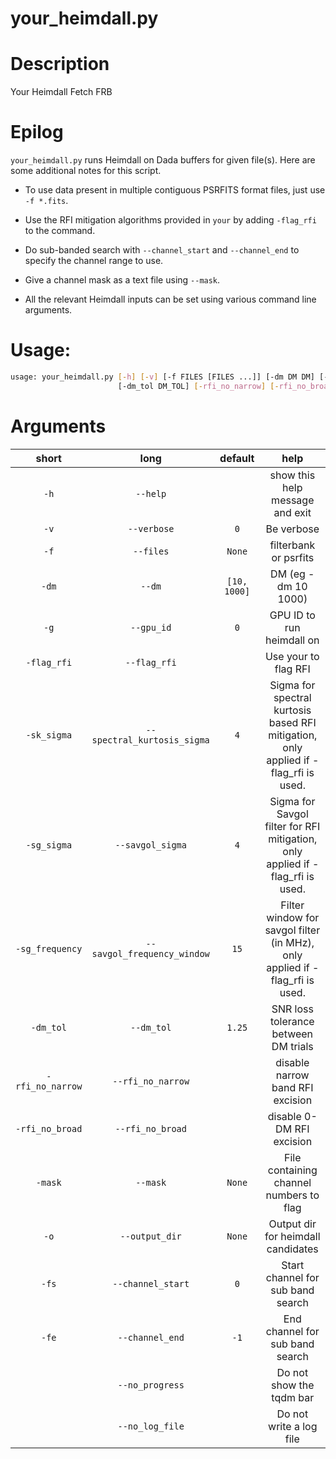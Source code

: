 
your_heimdall.py
================

# Description


Your Heimdall Fetch FRB
# Epilog



`your_heimdall.py` runs Heimdall on Dada buffers for given file(s). Here are some additional notes for this script.

 - To use data present in multiple contiguous PSRFITS format files, just use `-f *.fits`.

 - Use the RFI mitigation algorithms provided in `your` by adding `-flag_rfi` to the command.

 - Do sub-banded search with `--channel_start` and `--channel_end` to specify the channel range to use.

 - Give a channel mask as a text file using `--mask`.

 - All the relevant Heimdall inputs can be set using various command line arguments.


# Usage:


```bash
usage: your_heimdall.py [-h] [-v] [-f FILES [FILES ...]] [-dm DM DM] [-g GPU_ID] [-flag_rfi] [-sk_sigma SPECTRAL_KURTOSIS_SIGMA] [-sg_sigma SAVGOL_SIGMA] [-sg_frequency SAVGOL_FREQUENCY_WINDOW]
                        [-dm_tol DM_TOL] [-rfi_no_narrow] [-rfi_no_broad] [-mask MASK] [-o OUTPUT_DIR] [-fs CHANNEL_START] [-fe CHANNEL_END] [--no_progress] [--no_log_file]

```
# Arguments

|short|long|default|help|
| :---: | :---: | :---: | :---: |
|`-h`|`--help`||show this help message and exit|
|`-v`|`--verbose`|`0`|Be verbose|
|`-f`|`--files`|`None`|filterbank or psrfits|
|`-dm`|`--dm`|`[10, 1000]`|DM (eg -dm 10 1000)|
|`-g`|`--gpu_id`|`0`|GPU ID to run heimdall on|
|`-flag_rfi`|`--flag_rfi`||Use your to flag RFI|
|`-sk_sigma`|`--spectral_kurtosis_sigma`|`4`|Sigma for spectral kurtosis based RFI mitigation, only applied if -flag_rfi is used.|
|`-sg_sigma`|`--savgol_sigma`|`4`|Sigma for Savgol filter for RFI mitigation, only applied if -flag_rfi is used.|
|`-sg_frequency`|`--savgol_frequency_window`|`15`|Filter window for savgol filter (in MHz), only applied if -flag_rfi is used.|
|`-dm_tol`|`--dm_tol`|`1.25`|SNR loss tolerance between DM trials|
|`-rfi_no_narrow`|`--rfi_no_narrow`||disable narrow band RFI excision|
|`-rfi_no_broad`|`--rfi_no_broad`||disable 0-DM RFI excision|
|`-mask`|`--mask`|`None`|File containing channel numbers to flag|
|`-o`|`--output_dir`|`None`|Output dir for heimdall candidates|
|`-fs`|`--channel_start`|`0`|Start channel for sub band search|
|`-fe`|`--channel_end`|`-1`|End channel for sub band search|
||`--no_progress`||Do not show the tqdm bar|
||`--no_log_file`||Do not write a log file|
